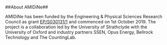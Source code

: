 ##About AMIDiNe##

AMIDiNe has been funded by the Engineering & Physical Sciences Research Council as grant [EP/S030131/1](https://gow.epsrc.ukri.org/NGBOViewGrant.aspx?GrantRef=EP/S030131/1) and commenced on 1st October 2019. The project is a collaboration led by the University of Strathclyde with the University of Oxford and industry partners SSEN, Opus Energy, Bellrock Technology and The CountingLab.
